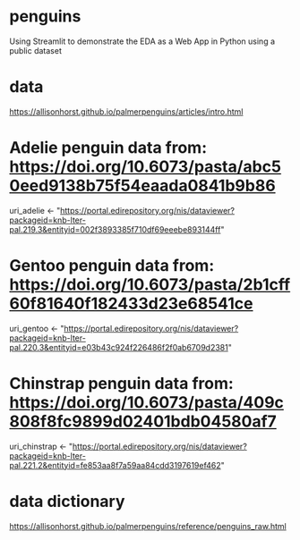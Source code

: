 # penguins
Using Streamlit to demonstrate the EDA as a Web App in Python using a public dataset

# data
https://allisonhorst.github.io/palmerpenguins/articles/intro.html

# Adelie penguin data from: https://doi.org/10.6073/pasta/abc50eed9138b75f54eaada0841b9b86
uri_adelie <- "https://portal.edirepository.org/nis/dataviewer?packageid=knb-lter-pal.219.3&entityid=002f3893385f710df69eeebe893144ff"

# Gentoo penguin data from: https://doi.org/10.6073/pasta/2b1cff60f81640f182433d23e68541ce
uri_gentoo <- "https://portal.edirepository.org/nis/dataviewer?packageid=knb-lter-pal.220.3&entityid=e03b43c924f226486f2f0ab6709d2381"

# Chinstrap penguin data from: https://doi.org/10.6073/pasta/409c808f8fc9899d02401bdb04580af7
uri_chinstrap <- "https://portal.edirepository.org/nis/dataviewer?packageid=knb-lter-pal.221.2&entityid=fe853aa8f7a59aa84cdd3197619ef462"


# data dictionary
https://allisonhorst.github.io/palmerpenguins/reference/penguins_raw.html
